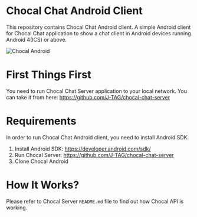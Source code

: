 # Chocal Chat Android Client
This repository contains Chocal Chat Android client. A simple Android client for Chocal Chat application to show a chat client in Android devices running Android 4(ICS) or above.

![Chocal Android](https://puresoftware.org/images/chocal-chat/github/chocal-android.png)

# First Things First
You need to run Chocal Chat Server application to your local network. You can take it from here: https://github.com/J-TAG/chocal-chat-server

# Requirements
In order to run Chocal Chat Android client, you need to install Android SDK.

1. Install Android SDK: https://developer.android.com/sdk/
2. Run Chocal Server: https://github.com/J-TAG/chocal-chat-server
3. Clone Chocal Android

# How It Works?
Please refer to Chocal Server `README.md` file to find out how Chocal API is working.
